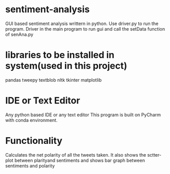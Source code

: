 # sentiment-analysis
GUI based sentiment analysis writtern in python.
Use driver.py to run the program.
Driver in the main program to run gui and call the setData function of senAna.py

# libraries to be installed in system(used in this project)
pandas
tweepy
textblob
nltk
tkinter
matplotlib

# IDE or Text Editor
Any python based IDE or any text editor
This program is built on PyCharm with conda environment.

# Functionality
Calculates the net polarity of all the tweets taken.
It also shows the sctter-plot between plarityand sentiments and shows bar graph between sentiments and polarity
